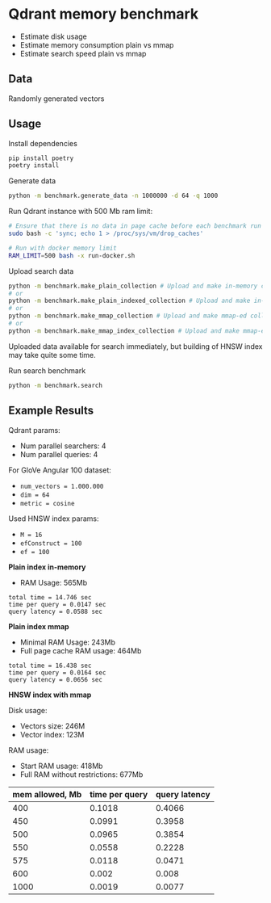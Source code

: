 
# Qdrant memory benchmark

- Estimate disk usage
- Estimate memory consumption plain vs mmap
- Estimate search speed plain vs mmap


## Data

Randomly generated vectors

## Usage


Install dependencies

```bash
pip install poetry
poetry install
```

Generate data

```bash
python -m benchmark.generate_data -n 1000000 -d 64 -q 1000
```

Run Qdrant instance with 500 Mb ram limit:

```bash
# Ensure that there is no data in page cache before each benchmark run
sudo bash -c 'sync; echo 1 > /proc/sys/vm/drop_caches' 

# Run with docker memory limit
RAM_LIMIT=500 bash -x run-docker.sh
```

Upload search data

```bash
python -m benchmark.make_plain_collection # Upload and make in-memory collection
# or
python -m benchmark.make_plain_indexed_collection # Upload and make in-memory collection with HNSW index
# or
python -m benchmark.make_mmap_collection # Upload and make mmap-ed collection
# or
python -m benchmark.make_mmap_index_collection # Upload and make mmap-ed collection with HNSW index
```
Uploaded data available for search immediately, but building of HNSW index may take quite some time. 

Run search benchmark

```bash
python -m benchmark.search
```


## Example Results

Qdrant params:

* Num parallel searchers: 4
* Num parallel queries: 4

For GloVe Angular 100 dataset: 

* `num_vectors = 1.000.000`
* `dim = 64`
* `metric = cosine`

Used HNSW index params:

* `M = 16`
* `efConstruct = 100`
* `ef = 100`


**Plain index in-memory**

* RAM Usage: 565Mb

```
total time = 14.746 sec
time per query = 0.0147 sec
query latency = 0.0588 sec
```

**Plain index mmap**

* Minimal RAM Usage: 243Mb
* Full page cache RAM usage: 464Mb

```
total time = 16.438 sec
time per query = 0.0164 sec
query latency = 0.0656 sec
```

**HNSW index with mmap**

Disk usage:

* Vectors size: 246M
* Vector index: 123M

RAM usage:

* Start RAM usage: 418Mb
* Full RAM without restrictions: 677Mb


|mem allowed, Mb|time per query|query latency|
|---------------|--------------|-------------|
|400            |0.1018        |0.4066       |
|450            |0.0991        |0.3958       |
|500            |0.0965        |0.3854       |
|550            |0.0558        |0.2228       |
|575            |0.0118        |0.0471       |
|600            |0.002         |0.008        |
|1000           |0.0019        |0.0077       |


